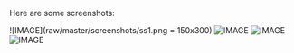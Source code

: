 Here are some screenshots: 

![IMAGE](raw/master/screenshots/ss1.png = 150x300)
![IMAGE](raw/master/screenshots/ss2.png)
![IMAGE](raw/master/screenshots/ss3.png)
![IMAGE](raw/master/screenshots/ss4.png)
